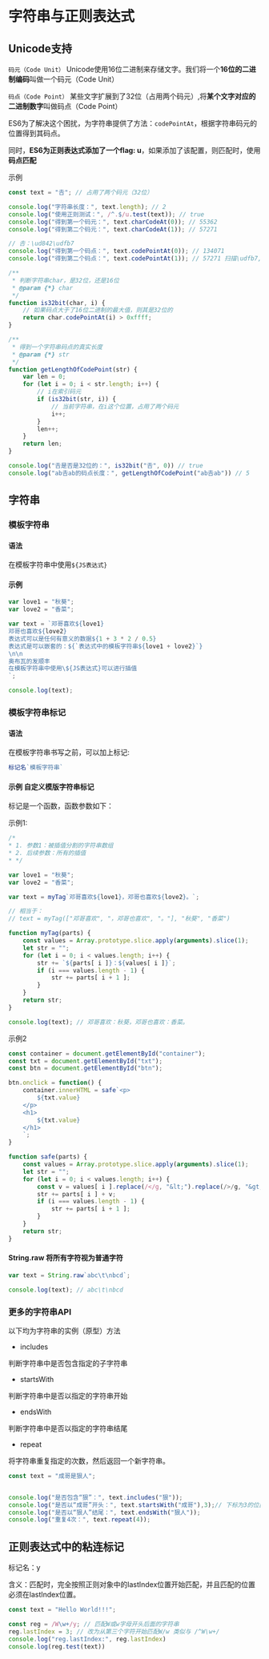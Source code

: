 # 字符串与正则表达式

## Unicode支持

`码元（Code Unit）` Unicode使用16位二进制来存储文字。我们将一个**16位的二进制编码**叫做一个码元（Code Unit）

`码点（Code Point）` 某些文字扩展到了32位（占用两个码元）,将**某个文字对应的二进制数字**叫做码点（Code Point）

ES6为了解决这个困扰，为字符串提供了方法：`codePointAt`，根据字符串码元的位置得到其码点。

同时，**ES6为正则表达式添加了一个flag: u**，如果添加了该配置，则匹配时，使用**码点匹配**

示例

```js
const text = "𠮷"; // 占用了两个码元（32位）

console.log("字符串长度：", text.length); // 2
console.log("使用正则测试：", /^.$/u.test(text)); // true
console.log("得到第一个码元：", text.charCodeAt(0)); // 55362
console.log("得到第二个码元：", text.charCodeAt(1)); // 57271

// 𠮷：\ud842\udfb7
console.log("得到第一个码点：", text.codePointAt(0)); // 134071
console.log("得到第二个码点：", text.codePointAt(1)); // 57271 扫描\udfb7,后没有第二个码元。返回码元的值

/**
 * 判断字符串char，是32位，还是16位
 * @param {*} char
 */
function is32bit(char, i) {
    // 如果码点大于了16位二进制的最大值，则其是32位的
    return char.codePointAt(i) > 0xffff;
}

/**
 * 得到一个字符串码点的真实长度
 * @param {*} str
 */
function getLengthOfCodePoint(str) {
    var len = 0;
    for (let i = 0; i < str.length; i++) {
        // i在索引码元
        if (is32bit(str, i)) {
            // 当前字符串，在i这个位置，占用了两个码元
            i++;
        }
        len++;
    }
    return len;
}

console.log("𠮷是否是32位的：", is32bit("𠮷", 0)) // true
console.log("ab𠮷ab的码点长度：", getLengthOfCodePoint("ab𠮷ab")) // 5
```

## 字符串

### 模板字符串

#### 语法

在模板字符串中使用`${JS表达式}`

#### 示例

```js
var love1 = "秋葵";
var love2 = "香菜";

var text = `邓哥喜欢${love1}
邓哥也喜欢${love2}
表达式可以是任何有意义的数据${1 + 3 * 2 / 0.5}
表达式是可以嵌套的：${`表达式中的模板字符串${love1 + love2}`}
\n\n
奥布瓦的发顺丰
在模板字符串中使用\${JS表达式}可以进行插值
`;

console.log(text);
```

### 模板字符串标记

#### 语法

在模板字符串书写之前，可以加上标记:

```js
标记名`模板字符串`
```

#### 示例 自定义模版字符串标记

标记是一个函数，函数参数如下：

示例1:

```js
/*
* 1. 参数1：被插值分割的字符串数组
* 2. 后续参数：所有的插值
* */

var love1 = "秋葵";
var love2 = "香菜";

var text = myTag`邓哥喜欢${love1}，邓哥也喜欢${love2}。`;

// 相当于： 
// text = myTag(["邓哥喜欢", "，邓哥也喜欢", "。"], "秋葵", "香菜")

function myTag(parts) {
    const values = Array.prototype.slice.apply(arguments).slice(1);
    let str = "";
    for (let i = 0; i < values.length; i++) {
        str += `${parts[ i ]}：${values[ i ]}`;
        if (i === values.length - 1) {
            str += parts[ i + 1 ];
        }
    }
    return str;
}

console.log(text); // 邓哥喜欢：秋葵，邓哥也喜欢：香菜。
```

示例2

```js
const container = document.getElementById("container");
const txt = document.getElementById("txt");
const btn = document.getElementById("btn");

btn.onclick = function() {
    container.innerHTML = safe`<p>
        ${txt.value}
    </p>
    <h1>
        ${txt.value}
    </h1>
    `;
}

function safe(parts) {
    const values = Array.prototype.slice.apply(arguments).slice(1);
    let str = "";
    for (let i = 0; i < values.length; i++) {
        const v = values[ i ].replace(/</g, "&lt;").replace(/>/g, "&gt;");
        str += parts[ i ] + v;
        if (i === values.length - 1) {
            str += parts[ i + 1 ];
        }
    }
    return str;
}
```

#### String.raw 将所有字符视为普通字符

```js
var text = String.raw`abc\t\nbcd`;

console.log(text); // abc\t\nbcd
```

### 更多的字符串API

以下均为字符串的实例（原型）方法

- includes

判断字符串中是否包含指定的子字符串

- startsWith

判断字符串中是否以指定的字符串开始

- endsWith

判断字符串中是否以指定的字符串结尾

- repeat

将字符串重复指定的次数，然后返回一个新字符串。

```js
const text = "成哥是狠人";


console.log("是否包含“狠”：", text.includes("狠"));
console.log("是否以“成哥”开头：", text.startsWith("成哥"),3);// 下标为3的位置开始找
console.log("是否以“狠人”结尾：", text.endsWith("狠人"));
console.log("重复4次：", text.repeat(4));
```

## 正则表达式中的粘连标记

标记名：y

含义：匹配时，完全按照正则对象中的lastIndex位置开始匹配，并且匹配的位置必须在lastIndex位置。

```js
const text = "Hello World!!!";

const reg = /W\w+/y; // 匹配W或w字母开头后面的字符串
reg.lastIndex = 3; // 改为从第三个字符开始匹配W/w 类似与 /^W\w+/
console.log("reg.lastIndex:", reg.lastIndex)
console.log(reg.test(text))
```

